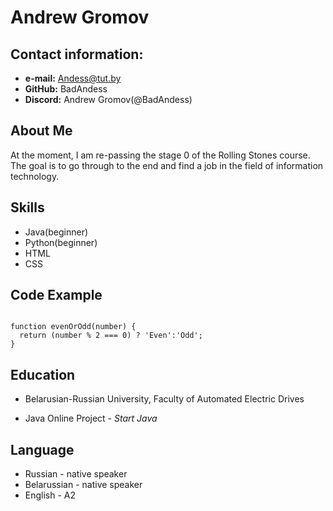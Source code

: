 # Andrew Gromov
## Contact information:

 * **e-mail:** Andess@tut.by
 * **GitHub:** BadAndess
 * **Discord:** Andrew Gromov(@BadAndess)


 ## About Me

 At the moment, I am re-passing the  stage 0 of the Rolling Stones course.
 The goal is to go through to the end and find a job in the field of information technology.

## Skills

* Java(beginner)
* Python(beginner)
* HTML
* CSS

## Code Example

```

function evenOrOdd(number) {
  return (number % 2 === 0) ? 'Even':'Odd';
}

```

## Education

* Belarusian-Russian University, Faculty of Automated Electric Drives

* Java Online Project -
*Start Java*


## Language

* Russian - native speaker
* Belarussian - native speaker
* English - A2
